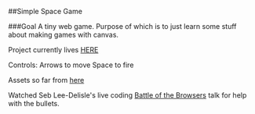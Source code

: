 ##Simple Space Game

###Goal
A tiny web game. Purpose of which is to just learn some stuff about making games with canvas. 

Project currently lives [HERE](http://ryanchristiani.com/space)

Controls:
Arrows to move
Space to fire

Assets so far from [here](http://opengameart.org/content/spaceships-1)

Watched Seb Lee-Delisle's live coding [Battle of the Browsers](http://project4.tv/video/453) talk for help with the bullets. 